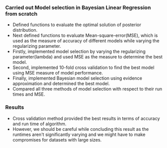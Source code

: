 ### Carried out Model selection in Bayesian Linear Regression from scratch

- Defined functions to evaluate the optimal solution of posterior distribution.
- Next defined functions to evaluate Mean-square-error(MSE), which is used as the measure of accuracy of different models while varying the regularizing parameter.
- Firstly, implemented model selection by varying the regularizing parameter(lambda) and used MSE as the measure to determine the best model.
- Second, implemented 10-fold cross validation to find the best model using MSE measure of model performance.
- Finally, implemented Bayesian model selection using evidence approximation and determined the best model.
- Compared all three methods of model selection with respect to their run times and MSE.

### Results

- Cross validation method provided the best results in terms of accuracy and run time of algorithm.
- However, we should be careful while concluding this result as the runtimes aren't significantly varying and we might have to make compromises for datasets with large sizes.
